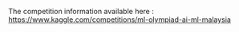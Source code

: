 The competition information available here : https://www.kaggle.com/competitions/ml-olympiad-ai-ml-malaysia
